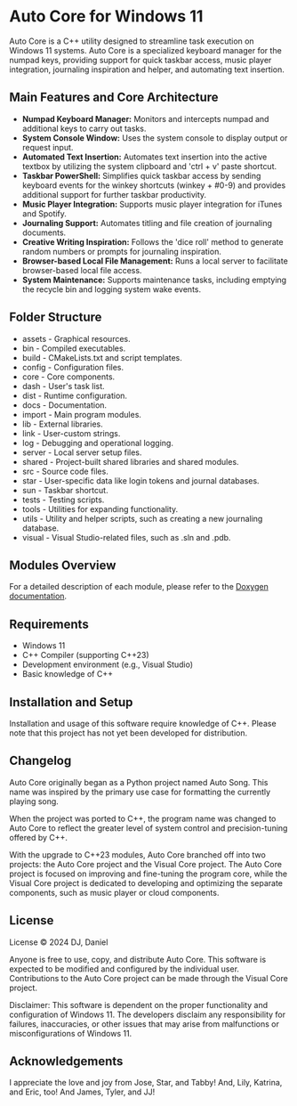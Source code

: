 # Auto Core for Windows 11
Auto Core is a C++ utility designed to streamline task execution on Windows 11 systems. Auto Core is a specialized keyboard manager for the numpad keys, providing support for quick taskbar access, music player integration, journaling inspiration and helper, and automating text insertion.

## Main Features and Core Architecture
- **Numpad Keyboard Manager:** Monitors and intercepts numpad and additional keys to carry out tasks.
- **System Console Window:** Uses the system console to display output or request input.
- **Automated Text Insertion:** Automates text insertion into the active textbox by utilizing the system clipboard and 'ctrl + v' paste shortcut.
- **Taskbar PowerShell:** Simplifies quick taskbar access by sending keyboard events for the winkey shortcuts (winkey + #0-9) and provides additional support for further taskbar productivity.
- **Music Player Integration:** Supports music player integration for iTunes and Spotify.
- **Journaling Support:** Automates titling and file creation of journaling documents.
- **Creative Writing Inspiration:** Follows the 'dice roll' method to generate random numbers or prompts for journaling inspiration.
- **Browser-based Local File Management:** Runs a local server to facilitate browser-based local file access.
- **System Maintenance:** Supports maintenance tasks, including emptying the recycle bin and logging system wake events.

## Folder Structure
- assets - Graphical resources.
- bin - Compiled executables.
- build - CMakeLists.txt and script templates.
- config - Configuration files.
- core - Core components.
- dash - User's task list.
- dist - Runtime configuration.
- docs - Documentation.
- import - Main program modules.
- lib - External libraries.
- link - User-custom strings.
- log - Debugging and operational logging.
- server - Local server setup files.
- shared - Project-built shared libraries and shared modules.
- src - Source code files.
- star - User-specific data like login tokens and journal databases.
- sun - Taskbar shortcut.
- tests - Testing scripts.
- tools - Utilities for expanding functionality.
- utils - Utility and helper scripts, such as creating a new journaling database.
- visual - Visual Studio-related files, such as .sln and .pdb.

## Modules Overview
For a detailed description of each module, please refer to the [Doxygen documentation](./docs/html/files.html).

## Requirements
- Windows 11
- C++ Compiler (supporting C++23)
- Development environment (e.g., Visual Studio)
- Basic knowledge of C++

## Installation and Setup
Installation and usage of this software require knowledge of C++. Please note that this project has not yet been developed for distribution.

## Changelog
Auto Core originally began as a Python project named Auto Song. This name was inspired by the primary use case for formatting the currently playing song.

When the project was ported to C++, the program name was changed to Auto Core to reflect the greater level of system control and precision-tuning offered by C++.

With the upgrade to C++23 modules, Auto Core branched off into two projects: the Auto Core project and the Visual Core project. The Auto Core project is focused on improving and fine-tuning the program core, while the Visual Core project is dedicated to developing and optimizing the separate components, such as music player or cloud components.

## License
License © 2024 DJ, Daniel

Anyone is free to use, copy, and distribute Auto Core. This software is expected to be modified and configured by the individual user. Contributions to the Auto Core project can be made through the Visual Core project.

Disclaimer: This software is dependent on the proper functionality and configuration of Windows 11. The developers disclaim any responsibility for failures, inaccuracies, or other issues that may arise from malfunctions or misconfigurations of Windows 11.

## Acknowledgements
I appreciate the love and joy from Jose, Star, and Tabby! And, Lily, Katrina, and Eric, too! And James, Tyler, and JJ!
